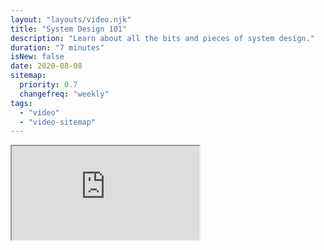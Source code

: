 ```yaml
---
layout: "layouts/video.njk"
title: "System Design 101"
description: "Learn about all the bits and pieces of system design."
duration: "7 minutes"
isNew: false
date: 2020-08-08
sitemap:
  priority: 0.7
  changefreq: "weekly"
tags:
  - "video"
  - "video-sitemap"
---
```


<iframe class="w-full aspect-video mb-5" src="https://www.youtube.com/embed/Y-Gl4HEyeUQ" title="System Design 101"></iframe>